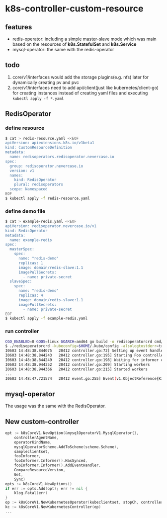 # k8s-controller-custom-resource

## features
- redis-operator: including a simple master-slave mode which was main based on the resources of **k8s.StatefulSet** and **k8s.Service**
- mysql-operator: the same with the redis-operator

## todo
1. core/v1/interfaces would add the storage plugins(e.g. nfs) later for dynamically creating pv and pvc
2. core/v1/interfaces need to add api/client(just like kubernetes/client-go) for creating instances instead of creating yaml files and executing `kubectl apply -f *.yaml`


## RedisOperator

### define resource
```sh
$ cat > redis-resource.yaml <<EOF
apiVersion: apiextensions.k8s.io/v1beta1
kind: CustomResourceDefinition
metadata:
  name: redisoperators.redisoperator.nevercase.io
spec:
  group: redisoperator.nevercase.io
  version: v1
  names:
    kind: RedisOperator
    plural: redisoperators
  scope: Namespaced
EOF
$ kubectl apply -f redis-resource.yaml
```

### define demo file
```sh
$ cat > example-redis.yaml <<EOF
apiVersion: redisoperator.nevercase.io/v1
kind: RedisOperator
metadata:
  name: example-redis
spec:
  masterSpec:
    spec:
      name: "redis-demo"
      replicas: 1
      image: domain/redis-slave:1.1
      imagePullSecrets:
        - name: private-secret
  slaveSpec:
    spec:
      name: "redis-demo"
      replicas: 4
      image: domain/redis-slave:1.1
      imagePullSecrets:
        - name: private-secret
EOF
$ kubectl apply -f example-redis.yaml
```

### run controller
```sh
CGO_ENABLED=0 GOOS=linux GOARCH=amd64 go build -o redisoperatorcrd cmd/redisoperator/main.go
$ ./redisoperatorcrd -kubeconfig=$HOME/.kube/config -alsologtostderr=true
I0603 14:48:38.844075   20412 controller.go:72] Setting up event handlers
I0603 14:48:38.844243   20412 controller.go:195] Starting Foo controller
I0603 14:48:38.844249   20412 controller.go:198] Waiting for informer caches to sync
I0603 14:48:38.944352   20412 controller.go:209] Starting workers
I0603 14:48:38.944366   20412 controller.go:215] Started workers
...
I0603 14:48:47.721574   20412 event.go:255] Event(v1.ObjectReference{Kind:"RedisOperator", ... type: 'Normal' reason: 'Synced' Foo synced successfully
```

## mysql-operator

The usage was the same with the RedisOperator. 


## New custom-controller
```go
opt := k8sCoreV1.NewOption(&mysqlOperatorV1.MysqlOperator{},
    controllerAgentName,
    operatorKindName,
    mysqlOperatorScheme.AddToScheme(scheme.Scheme),
    sampleclientset,
    fooInformer,
    fooInformer.Informer().HasSynced,
    fooInformer.Informer().AddEventHandler,
    CompareResourceVersion,
    Get,
    Sync)
opts := k8sCoreV1.NewOptions()
if err := opts.Add(opt); err != nil {
    klog.Fatal(err)
}
op := k8sCoreV1.NewKubernetesOperator(kubeclientset, stopCh, controllerAgentName, opts)
kc := k8sCoreV1.NewKubernetesController(op)
...
```